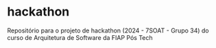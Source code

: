 # hackathon
Repositório para o projeto de hackathon (2024 - 7SOAT - Grupo 34) do curso de Arquitetura de Software da FIAP Pós Tech
